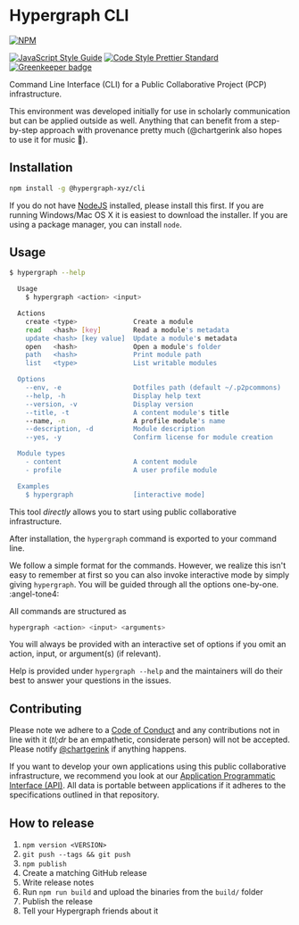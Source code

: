 # Hypergraph CLI

[![NPM](https://nodei.co/npm/@hypergraph-xyz/cli.png)](https://npmjs.org/package/@hypergraph-xyz/cli)

[![JavaScript Style Guide](https://img.shields.io/badge/code_style-standard-brightgreen.svg)](https://standardjs.com)
[![Code Style Prettier Standard](https://img.shields.io/badge/format-prettier_standard-ff69b4.svg)](https://github.com/sheerun/prettier-standard)
[![Greenkeeper badge](https://badges.greenkeeper.io/hypergraph-xyz/cli.svg)](https://greenkeeper.io/)

Command Line Interface (CLI) for a Public Collaborative Project (PCP)
infrastructure.

This environment was developed initially for use in scholarly
communication but can be applied outside as well. Anything that can
benefit from a step-by-step approach with provenance pretty much
(@chartgerink also hopes to use it for music :musical_keyboard:).

## Installation

```bash
npm install -g @hypergraph-xyz/cli
```

If you do not have [NodeJS](https://nodejs.org/en/) installed, please
install this first. If you are running Windows/Mac OS X it is easiest
to download the installer. If you are using a package manager, you can
install `node`.

## Usage

```bash
$ hypergraph --help

  Usage
    $ hypergraph <action> <input>

  Actions
    create <type>              Create a module
    read   <hash> [key]        Read a module's metadata
    update <hash> [key value]  Update a module's metadata
    open   <hash>              Open a module's folder
    path   <hash>              Print module path
    list   <type>              List writable modules

  Options
    --env, -e                  Dotfiles path (default ~/.p2pcommons)
    --help, -h                 Display help text
    --version, -v              Display version
    --title, -t                A content module's title
    --name, -n                 A profile module's name
    --description, -d          Module description
    --yes, -y                  Confirm license for module creation

  Module types
    - content                  A content module
    - profile                  A user profile module

  Examples
    $ hypergraph               [interactive mode]

```

This tool *directly* allows you to start using public collaborative
infrastructure.

After installation, the `hypergraph` command is exported to your command
line. 

We follow a simple format for the commands. However, we realize this
isn't easy to remember at first so you can also invoke interactive
mode by simply giving `hypergraph`. You will be guided through all the
options one-by-one. :angel-tone4:

All commands are structured as

```bash
hypergraph <action> <input> <arguments>
```

You will always be provided with an interactive set of options if you
omit an action, input, or argument(s) (if relevant). 

Help is provided under `hypergraph --help` and the maintainers will do
their best to answer your questions in the issues.

## Contributing

Please note we adhere to a [Code of Conduct](./CODE_OF_CONDUCT.md) and
any contributions not in line with it (*tl;dr* be an empathetic,
considerate person) will not be accepted. Please notify
[@chartgerink](mailto:chris@libscie.org) if anything happens.

If you want to develop your own applications using this public
collaborative infrastructure, we recommend you look at our
[Application Programmatic Interface
(API)](https://github.com/libscie/api). All data is portable between
applications if it adheres to the specifications outlined in that
repository.

## How to release

1. `npm version <VERSION>`
1. `git push --tags && git push`
1. `npm publish`
1. Create a matching GitHub release
1. Write release notes
1. Run `npm run build` and upload the binaries from the `build/` folder
1. Publish the release
1. Tell your Hypergraph friends about it
